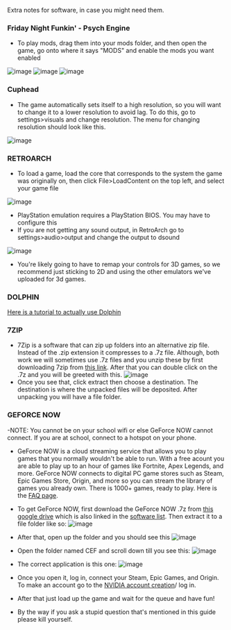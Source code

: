 Extra notes for software, in case you might need them.
### Friday Night Funkin' - Psych Engine
- To play mods, drag them into your mods folder, and then open the game, go onto where it says "MODS" and enable the mods you want enabled

![image](https://user-images.githubusercontent.com/96362136/147957647-ba300149-fbe1-47df-bc06-4bb1a5944136.png)
![image](https://user-images.githubusercontent.com/96362136/147957677-1f24641c-6c86-4d24-8c39-5478801d20b0.png)
![image](https://user-images.githubusercontent.com/96362136/147957833-c6456716-1e91-47a2-85a6-5e71e9f901a8.png)




### Cuphead
- The game automatically sets itself to a high resolution, so you will want to change it to a lower resolution to avoid lag. To do this, go to settings>visuals and change resolution. The menu for changing resolution should look like this.

![image](https://user-images.githubusercontent.com/96362136/147957614-dca06c72-d1dc-423e-806d-38f433492e79.png)


### RETROARCH
- To load a game, load the core that corresponds to the system the game was originally on, then click File>LoadContent on the top left, and select your game file

![image](https://user-images.githubusercontent.com/96362136/147957939-a416db90-c7c2-4cfa-acbf-b56b954dc8ee.png)

- PlayStation emulation requires a PlayStation BIOS. You may have to configure this
- If you are not getting any sound output, in RetroArch go to settings>audio>output and change the output to dsound

![image](https://user-images.githubusercontent.com/96362136/147958172-ec535c9f-36cc-452f-9929-f76e1c9f49db.png)


- You're likely going to have to remap your controls for 3D games, so we recommend just sticking to 2D and using the other emulators we've uploaded for 3d games.

### DOLPHIN
[Here is a tutorial to actually use Dolphin](https://www.youtube.com/watch?v=uj2DyAD8_pg)

### 7ZIP
- 7Zip is a software that can zip up folders into an alternative zip file. Instead of the .zip extension it compresses to a .7z file. Although, both work we will sometimes use .7z files and you unzip these by first downloading 7zip from [this link](https://drive.google.com/file/d/1by7I72v0vP8VvdlOQaE5SnwC3zSoam6z/view?usp=sharing). After that you can double click on the .7z and you will be greeted with this. ![image](https://user-images.githubusercontent.com/96384765/146795867-1458bf41-95d1-4338-8c91-3e70ca6b2eb7.png)
- Once you see that, click extract then choose a destination. The destination is where the unpacked files will be deposited. After unpacking you will have a file folder.

### GEFORCE NOW
-NOTE: You cannot be on your school wifi or else GeForce NOW cannot connect. If you are at school, connect to a hotspot on your phone.
- GeForce NOW is a cloud streaming service that allows you to play games that you normally wouldn't be able to run. With a free acount you are able to play up to an hour of games like Fortnite, Apex Legends, and more. GeForce NOW connects to digital PC game stores such as Steam, Epic Games Store, Origin, and more so you can stream the library of games you already own. There is 1000+ games, ready to play. Here is the [FAQ page](https://www.nvidia.com/en-us/geforce-now/faq/).

- To get GeForce NOW, first download the GeForce NOW .7z from [this google drive](https://drive.google.com/file/d/1kbVMtYiMOtKc4L_Qd-5dsO54WfhY_hEU/view?usp=sharing) which is also linked in the [software list](https://github.com/Project-Bradnails/Bradnails1/blob/main/Software/softwarelist.md). Then extract it to a file folder like so:    ![image](https://user-images.githubusercontent.com/96384765/146836567-8b215a99-ff1a-477e-bc73-86298759c11d.png)

- After that, open up the folder and you should see this ![image](https://user-images.githubusercontent.com/96384765/146838008-4fbba1e4-04e9-4d82-9ac4-540c225abd41.png)

- Open the folder named CEF and scroll down till you see this:  ![image](https://user-images.githubusercontent.com/96384765/146838713-da5475bc-baf4-45b6-ad01-1b361bf9c0c9.png)

- The correct application is this one:     ![image](https://user-images.githubusercontent.com/96384765/146839350-46292d96-d5ea-411d-9ceb-84630c62d56a.png)


- Once you open it, log in, connect your Steam, Epic Games, and Origin. To make an account go to the [NVIDIA account creation](https://login.nvgs.nvidia.com/v1/login/identifier?key=eyJhbGciOiJIUzI1NiJ9.eyJzZSI6Im9qN0ciLCJ0b2tlbklkIjoiMzE4NTM2MDUwNDczNDM3MTY3Iiwib3QiOiIzMTg1MzYwNTA1ODg3NzkxMDMiLCJpYXQiOjE2NDAwMzg1MDAsImp0aSI6IjhlZTNlODRkLTMzNzEtNGJiYi1hNjYzLTAzZDY0M2YyZTE4OSJ9.hQtKecJqwcUQKHYVWQDFKuvoG007O1dxk-T-TzGOolo&client_id=310670192232366513&prompt=default&context=initial&theme=Noir&preferred_nvidia=true&locale=en-US)/ log in.


- After that just load up the game and wait for the queue and have fun!

- By the way if you ask a stupid question that's mentioned in this guide please kill yourself.
